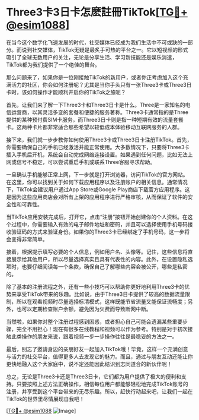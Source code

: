 # Three3卡3日卡怎麽註冊TikTok[[TG💪+ @esim1088](https://t.me/s/esim1088)]

在当今这个数字化飞速发展的时代，社交媒体已经成为我们生活中不可或缺的一部分。而说到社交媒体，TikTok无疑是最炙手可热的平台之一。它以短视频的形式吸引了全球无数用户的关注，无论是分享生活、学习新技能还是娱乐消遣，TikTok都为我们提供了一个绝佳的舞台。

那么问题来了，如果你是一位刚接触TikTok的新用户，或者你正考虑加入这个充满活力的社区，你会如何注册呢？尤其是当你手头只有一张Three3卡或Three3日卡时，该如何操作才能顺利开启你的TikTok之旅呢？

首先，让我们来了解一下Three3卡和Three3日卡是什么。Three是一家知名的电信运营商，以其灵活多变的套餐和便捷的服务著称。Three3卡通常指的是Three提供的某种预付费SIM卡服务，而Three3日卡则是指一种短期有效的流量套餐卡。这两种卡片都非常适合那些希望以较低成本体验移动互联网服务的人群。

接下来，我们就一步步教你如何使用Three3卡或Three3日卡注册TikTok。首先，你需要确保自己的手机已经激活并能正常使用。大多数情况下，只要将Three3卡插入手机后开机，系统会自动完成网络连接设置。如果遇到任何问题，比如无法上网或信号不稳定，可以尝试重启手机或联系Three客服寻求帮助。

一旦确认手机能够正常上网，下一步就是打开浏览器，访问TikTok的官方网站。在这里，你可以找到关于如何下载应用程序以及注册账户的相关信息。通常情况下，TikTok会建议用户通过App Store或Google Play商店下载官方应用程序。这是因为这些应用商店会对所有上架的应用程序进行严格审核，从而保证了软件的安全性和可靠性。

当TikTok应用安装完成后，打开它，点击“注册”按钮开始创建你的个人资料。在这个过程中，你需要输入有效的电子邮件地址和密码，并且可以选择使用手机号码接收验证码的方式来验证身份。如果你的Three3卡已经绑定了手机号码，这一步将会变得非常简单。

接着，根据提示填写必要的个人信息，例如用户名、头像等。记住，这些信息将直接展示给其他用户，所以尽量选择真实且具有代表性的内容。此外，在设置隐私选项时，也要仔细阅读每一个条款，确保自己了解哪些内容会被公开，哪些是私密的。

除了基本的注册流程之外，还有一些小技巧可以帮助你更好地利用Three3卡的优势来享受TikTok带来的乐趣。比如说，由于Three3日卡提供了较高的数据流量限制，所以在观看视频时尽量选择标清模式，这样既能节省流量又能保证流畅度；另外，也可以定期检查账户余额，避免因为欠费而导致断网中断。

当然啦，如果你对整个注册过程感到困惑，或者担心自己可能会遗漏某些重要步骤，完全不用担心！现在有很多在线教程和视频可以作为参考。特别是对于初次接触此类操作的朋友来说，跟着视频一步一步操作往往是最稳妥的方法之一。

最后，别忘了邀请身边的亲朋好友一起加入TikTok哦！毕竟，这样一个充满创意与活力的社交平台，值得更多人去发现它的魅力。而且，通过与朋友互动还能让你更快地融入这个大家庭中，说不定还能因此结识到志同道合的新伙伴呢！

总之，无论是Three3卡还是Three3日卡，它们都为用户提供了极大的便利和支持。只要按照上述方法正确操作，相信每位用户都能够轻松地完成TikTok账号的注册，并享受到这个平台带来的无尽乐趣。所以，赶快行动起来吧，让我们一起在TikTok的世界里尽情展现自我吧！

[[TG💪+ @esim1088](https://t.me/s/esim1088) ![Image](https://i.postimg.cc/4NQfJmqS/Snipaste-2025-05-13-00-14-12.png)]